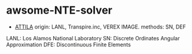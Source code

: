 # awsome-NTE-solver

- [ATTILA](https://www.attilasoftware.com/)
  origin: LANL, Transpire.inc, VEREX IMAGE.
  methods: SN, DEF



LANL: Los Alamos National Laboratory
SN: Discrete Ordinates Angular Approximation
DFE: Discontinuous Finite Elements
